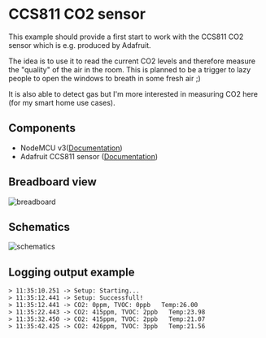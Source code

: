 # CCS811 CO2 sensor
This example should provide a first start to work with the CCS811 CO2 sensor which is e.g. produced by Adafruit.

The idea is to use it to read the current CO2 levels and therefore measure the "quality" of the air in the room. This is planned to be a trigger to lazy people to open the windows to breath in some fresh air ;)

It is also able to detect gas but I'm more interested in measuring CO2 here (for my smart home use cases).

## Components
* NodeMCU v3([Documentation](https://nodemcu.readthedocs.io/en/master/))
* Adafruit CCS811 sensor ([Documentation](https://www.adafruit.com/product/3566))
## Breadboard view
![breadboard](ccs811_bb.png)
## Schematics
![schematics](ccs811_schem.png)
## Logging output example
```
> 11:35:10.251 -> Setup: Starting...
> 11:35:12.441 -> Setup: Successfull!
> 11:35:12.441 -> CO2: 0ppm, TVOC: 0ppb   Temp:26.00
> 11:35:22.443 -> CO2: 415ppm, TVOC: 2ppb   Temp:23.98
> 11:35:32.450 -> CO2: 415ppm, TVOC: 2ppb   Temp:21.07
> 11:35:42.425 -> CO2: 426ppm, TVOC: 3ppb   Temp:21.56

```